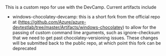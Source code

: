 This is a custom repo for use with the DevCamp. Current artifacts include
* windows-chocolatey-devcamp: this is a short fork from the official repo at (https://github.com/Azure/azure-devtestlab/tree/master/Artifacts/windows-chocolatey) to allow for the passing of custom command line arguments, such as ignore-checksum that we need to get past chocolatey-versioning issues. These changes will be submitted back to the public repo, at which point this fork can be deprecated  
